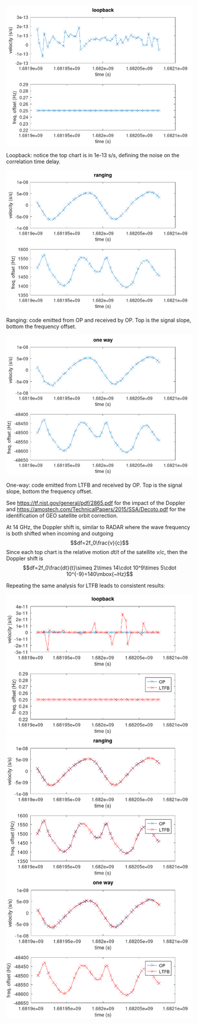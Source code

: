 <img src="loopback_OP.png">

Loopback: notice the top chart is in 1e-13 s/s, defining the noise on the correlation time delay.

<img src="ranging_OP.png">

Ranging: code emitted from OP and received by OP. Top is the signal slope, bottom the frequency offset.

<img src="oneway_OP.png">

One-way: code emitted from LTFB and received by OP. Top is the signal slope, bottom the frequency offset.

See https://tf.nist.gov/general/pdf/2865.pdf for the impact of the Doppler and https://amostech.com/TechnicalPapers/2015/SSA/Decoto.pdf
for the identification of GEO satellite orbit correction.

At 14 GHz, the Doppler shift is, similar to RADAR where the wave frequency is both shifted when
incoming and outgoing $$df=2f_0\frac{v}{c}$$ Since each top chart is the relative motion $dt/t$ of the
satellite $v/c$, then the Doppler shift is $$df=2f_0\frac{dt}{t}\simeq 2\times 14\cdot 10^9\times 5\cdot 10^{-9}=140\mbox{~Hz}$$

Repeating the same analysis for LTFB leads to consistent results:

<img src="loopback_both.png">

<img src="ranging_both.png">

<img src="oneway_both.png">


